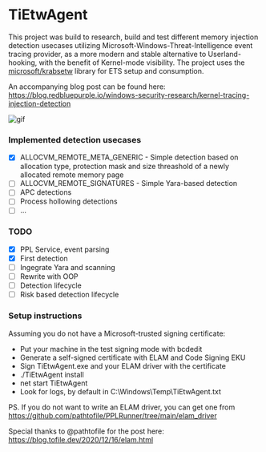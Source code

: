 # TiEtwAgent

This project was build to research, build and test different memory injection detection usecases utilizing Microsoft-Windows-Threat-Intelligence event tracing provider, as a more modern and stable alternative to Userland-hooking, with the benefit of Kernel-mode visibility. The project uses the [microsoft/krabsetw](https://github.com/microsoft/krabsetw) library for ETS setup and consumption.

An accompanying blog post can be found here: https://blog.redbluepurple.io/windows-security-research/kernel-tracing-injection-detection

![gif](https://i.imgur.com/M9QXk1z.gif)

### Implemented detection usecases 
- [x] ALLOCVM_REMOTE_META_GENERIC - Simple detection based on allocation type, protection mask and size threashold of a newly allocated remote memory page
- [ ] ALLOCVM_REMOTE_SIGNATURES - Simple Yara-based detection
- [ ] APC detections
- [ ] Process hollowing detections
- [ ] ...

### TODO
- [x] PPL Service, event parsing 
- [x] First detection  
- [ ] Ingegrate Yara and scanning
- [ ] Rewrite with OOP 
- [ ] Detection lifecycle 
- [ ] Risk based detection lifecycle 

### Setup instructions
Assuming you do not have a Microsoft-trusted signing certificate:
- Put your machine in the test signing mode with bcdedit
- Generate a self-signed certificate with ELAM and Code Signing EKU 
- Sign TiEtwAgent.exe and your ELAM driver with the certificate 
- ./TiEtwAgent install
- net start TiEtwAgent
- Look for logs, by default in C:\Windows\Temp\TiEtwAgent.txt

PS. If you do not want to write an ELAM driver, you can get one from https://github.com/pathtofile/PPLRunner/tree/main/elam_driver

Special thanks to @pathtofile for the post here: https://blog.tofile.dev/2020/12/16/elam.html

